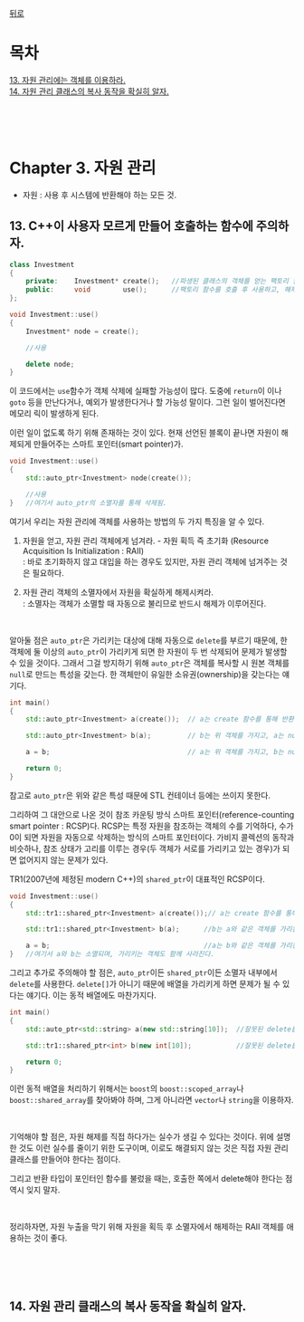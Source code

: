 [뒤로](https://github.com/papamoomin/Study#a-tour-of-c)  

# 목차
[13. 자원 관리에는 객체를 이용하라.](#Item13)<br>
[14. 자원 관리 클래스의 복사 동작을 확실히 알자.](#Item14)<br>


<br><br><br>

# Chapter 3. 자원 관리

- 자원 : 사용 후 시스템에 반환해야 하는 모든 것.



<a name="Item13"></a>
## 13. C++이 사용자 모르게 만들어 호출하는 함수에 주의하자.

```cpp
class Investment
{
	private:	Investment*	create();	//파생된 클래스의 객체를 얻는 팩토리 함수 용도
	public:		void		use();		//팩토리 함수를 호출 후 사용하고, 해제하는 용도
};

void Investment::use()
{
	Investment* node = create();

	//사용

	delete node;
}
```

이 코드에서는 ```use```함수가 객체 삭제에 실패할 가능성이 많다. 도중에 ```return```이 이나 ```goto``` 등을 만난다거나, 예외가 발생한다거나 할 가능성 말이다. 그런 일이 벌어진다면 메모리 릭이 발생하게 된다.

이런 일이 없도록 하기 위해 존재하는 것이 있다. 현재 선언된 블록이 끝나면 자원이 해제되게 만들어주는 스마트 포인터(smart pointer)가.

```cpp
void Investment::use()
{
	std::auto_ptr<Investment> node(create());

	//사용
}	//여기서 auto_ptr의 소멸자를 통해 삭제됨.
```

여기서 우리는 자원 관리에 객체를 사용하는 방법의 두 가지 특징을 알 수 있다.
1. 자원을 얻고, 자원 관리 객체에게 넘겨라. - 자원 획득 즉 초기화 (Resource Acquisition Is Initialization : RAII)
<br> : 바로 초기화하지 않고 대입을 하는 경우도 있지만, 자원 관리 객체에 넘겨주는 것은 필요하다.

2. 자원 관리 객체의 소멸자에서 자원을 확실하게 해제시켜라.
<br> : 소멸자는 객체가 소멸할 때 자동으로 불리므로 반드시 해제가 이루어진다.

<br>

알아둘 점은 ```auto_ptr```은 가리키는 대상에 대해 자동으로 ```delete```를 부르기 때문에, 한 객체에 둘 이상의 ```auto_ptr```이 가리키게 되면 한 자원이 두 번 삭제되어 문제가 발생할 수 있을 것이다. 그래서 그걸 방지하기 위해 ```auto_ptr```은 객체를 복사할 시 원본 객체를 ```null```로 만드는 특성을 갖는다. 한 객체만이 유일한 소유권(ownership)을 갖는다는 얘기다.

```cpp
int main()
{
	std::auto_ptr<Investment> a(create());	// a는 create 함수를 통해 반환된 객체를 소유

	std::auto_ptr<Investment> b(a);			// b는 위 객체를 가지고, a는 null이 됨.

	a = b;									// a는 위 객체를 가지고, b는 null이 됨.

	return 0;
}
```

참고로 ```auto_ptr```은 위와 같은 특성 때문에 STL 컨테이너 등에는 쓰이지 못한다.

그리하여 그 대안으로 나온 것이 참조 카운팅 방식 스마트 포인터(reference-counting smart pointer : RCSP)다. RCSP는 특정 자원을 참조하는 객체의 수를 기억하다, 수가 0이 되면 자원을 자동으로 삭제하는 방식의 스마트 포인터이다. 가비지 콜렉션의 동작과 비슷하나, 참조 상태가 고리를 이루는 경우(두 객체가 서로를 가리키고 있는 경우)가 되면 없어지지 않는 문제가 있다.

TR1(2007년에 제정된 modern C++)의 ```shared_ptr```이 대표적인 RCSP이다.

```cpp
void Investment::use()
{
	std::tr1::shared_ptr<Investment> a(create());// a는 create 함수를 통해 반환된 객체 보유

	std::tr1::shared_ptr<Investment> b(a);		//b는 a와 같은 객체를 가리킨다.

	a = b;										//a는 b와 같은 객체를 가리킨다.
}	//여기서 a와 b는 소멸되며, 가리키는 객체도 함께 사라진다.
```

그리고 추가로 주의해야 할 점은, ```auto_ptr```이든 ```shared_ptr```이든 소멸자 내부에서 ```delete```를 사용한다. ```delete[]```가 아니기 때문에 배열을 가리키게 하면 문제가 될 수 있다는 얘기다. 이는 동적 배열에도 마찬가지다.

```cpp
int main()
{
	std::auto_ptr<std::string> a(new std::string[10]);	//잘못된 delete를 초래하는 코드

	std::tr1::shared_ptr<int> b(new int[10]);			//잘못된 delete를 초래하는 코드

	return 0;
}
```

이런 동적 배열을 처리하기 위해서는 ```boost```의 ```boost::scoped_array```나 ```boost::shared_array```를 찾아봐야 하며, 그게 아니라면 ```vector```나 ```string```을 이용하자.

<br>

기억해야 할 점은, 자원 해제를 직접 하다가는 실수가 생길 수 있다는 것이다. 위에 설명한 것도 이런 실수를 줄이기 위한 도구이며, 이로도 해결되지 않는 것은 직접 자원 관리 클래스를 만들어야 한다는 점이다.

그리고 반환 타입이 포인터인 함수를 불렀을 때는, 호출한 쪽에서 delete해야 한다는 점 역시 잊지 말자.

<br>

정리하자면, 자원 누출을 막기 위해 자원을 획득 후 소멸자에서 해제하는 RAII 객체를 애용하는 것이 좋다.



<br><br><br>


<a name="Item14"></a>
## 14. 자원 관리 클래스의 복사 동작을 확실히 알자.